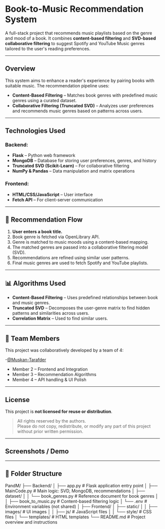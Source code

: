 # Book-to-Music Recommendation System

A full-stack project that recommends music playlists based on the genre and mood of a book. It combines **content-based filtering** and **SVD-based collaborative filtering** to suggest Spotify and YouTube Music genres tailored to the user's reading preferences.

---

## Overview

This system aims to enhance a reader's experience by pairing books with suitable music. The recommendation pipeline uses:

- **Content-Based Filtering** – Matches book genres with predefined music genres using a curated dataset.
- **Collaborative Filtering (Truncated SVD)** – Analyzes user preferences and recommends music genres based on patterns across users.

---

## Technologies Used

### Backend:
- **Flask** – Python web framework
- **MongoDB** – Database for storing user preferences, genres, and history
- **Truncated SVD (Scikit-Learn)** – For collaborative filtering
- **NumPy & Pandas** – Data manipulation and matrix operations

### Frontend:
- **HTML/CSS/JavaScript** – User interface
- **Fetch API** – For client-server communication

---

## 🔄 Recommendation Flow

1. **User enters a book title.**
2. Book genre is fetched via OpenLibrary API.
3. Genre is matched to music moods using a content-based mapping.
4. The matched genres are passed into a collaborative filtering model (SVD).
5. Recommendations are refined using similar user patterns.
6. Final music genres are used to fetch Spotify and YouTube playlists.

---

## 📊 Algorithms Used

- **Content-Based Filtering** – Uses predefined relationships between book and music genres.
- **Truncated SVD** – Decomposes the user-genre matrix to find hidden patterns and similarities across users.
- **Correlation Matrix** – Used to find similar users.

---

## 👥 Team Members

This project was collaboratively developed by a team of 4:

-[@Muskan-Tarafder](https://github.com/Muskan-Tarafder)
- Member 2 – Frontend and Integration
- Member 3 – Recommendation Algorithms
- Member 4 – API handling & UI Polish

---

## License

This project is **not licensed for reuse or distribution**.

> All rights reserved by the authors.  
> Please do not copy, redistribute, or modify any part of this project without prior written permission.

---

## Screenshots / Demo

---

## 📁 Folder Structure
PandM/
├── Backend/
│ ├── app.py # Flask application entry point
│ ├── MainCode.py # Main logic: SVD, MongoDB, recommendations
│ ├── dataset/
│ │ └── book_genres.py # Reference document for book genres
│ │ ├── book_to_music.py # Content-based filtering logic
│ └── .env # Environment variables (not shared)
│
├── Frontend/
│ ├── static/
│ │ ├── images/ # UI images
│ │ ├── js/ # JavaScript files
│ │ └── style/ # CSS files
│ └── templates/ # HTML templates
└── README.md # Project overview and instructions
